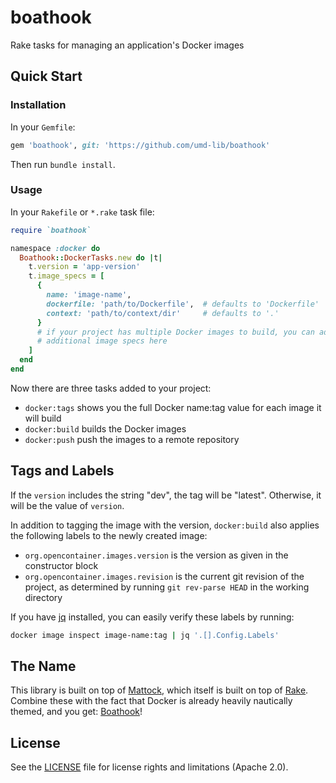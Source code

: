 # boathook

Rake tasks for managing an application's Docker images

## Quick Start

### Installation

In your `Gemfile`:

```ruby
gem 'boathook', git: 'https://github.com/umd-lib/boathook'
```

Then run `bundle install`.

### Usage

In your `Rakefile` or `*.rake` task file:

```ruby
require `boathook`

namespace :docker do
  Boathook::DockerTasks.new do |t|
    t.version = 'app-version'
    t.image_specs = [
      {
        name: 'image-name',
        dockerfile: 'path/to/Dockerfile',  # defaults to 'Dockerfile'
        context: 'path/to/context/dir'     # defaults to '.'
      }
      # if your project has multiple Docker images to build, you can add
      # additional image specs here
    ]
  end
end
```

Now there are three tasks added to your project:

* `docker:tags` shows you the full Docker name:tag value for each image it will build
* `docker:build` builds the Docker images
* `docker:push` push the images to a remote repository

## Tags and Labels

If the `version` includes the string "dev", the tag will be "latest". Otherwise, it will be the value of `version`.

In addition to tagging the image with the version, `docker:build` also applies the following labels to the newly created image:

* `org.opencontainer.images.version` is the version as given in the constructor block
* `org.opencontainer.images.revision` is the current git revision of the project, as determined by running `git rev-parse HEAD` in the working directory

If you have [jq] installed, you can easily verify these labels by running:

```bash
docker image inspect image-name:tag | jq '.[].Config.Labels'
```

## The Name

This library is built on top of [Mattock], which itself is built on top of [Rake]. Combine these with the fact that Docker is already heavily nautically themed, and you get: [Boathook]!

## License

See the [LICENSE](LICENSE) file for license rights and limitations (Apache 2.0).

[jq]: https://stedolan.github.io/jq/
[Mattock]: https://rubygems.org/gems/mattock
[Rake]: https://ruby.github.io/rake/
[Boathook]: https://github.com/umd-lib/boathook
